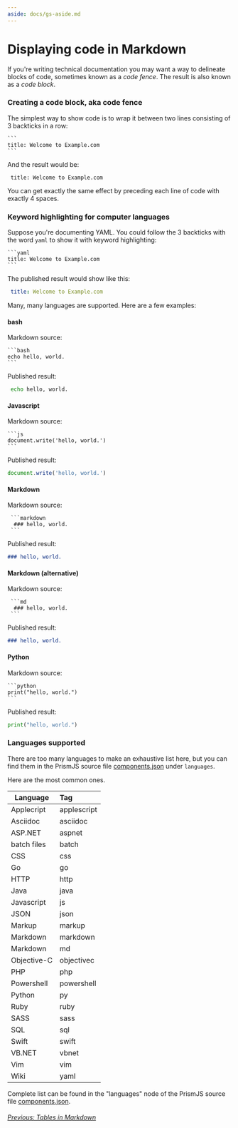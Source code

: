```yaml
---
aside: docs/gs-aside.md
---
```


# Displaying code in Markdown

If you're writing technical documentation you may want a way to delineate blocks of 
code, sometimes known as a *code fence*. The result is also known as a *code block*.

### Creating a code block, aka code fence

The simplest way to show code is to wrap it between two lines consisting of 3 backticks in a row:
    
    ```
    title: Welcome to Example.com
    ```

And the result would be:

```
 title: Welcome to Example.com
```

You can get exactly the same effect by preceding each line of code with exactly 4 spaces.


### Keyword highlighting for computer languages

Suppose you're documenting YAML. You could follow the 3 backticks with the word `yaml`
to show it with keyword highlighting:

    ```yaml
    title: Welcome to Example.com
    ```
 The published result would show like this:
 
````yaml
 title: Welcome to Example.com
````
 
Many, many languages are supported. Here are a few examples:

#### bash

Markdown source:

    ```bash
    echo hello, world.
    ```
Published result:

```bash
 echo hello, world.
``` 
#### Javascript

Markdown source:

    ```js
    document.write('hello, world.')
    ```
    
Published result:

```js
document.write('hello, world.')
```
  
#### Markdown 
 
Markdown source:

     ```markdown
      ### hello, world.
     ```
    
Published result:

```markdown
### hello, world.
```
 
#### Markdown (alternative)
 
Markdown source:

     ```md
      ### hello, world.
     ```
    
Published result:

```md
### hello, world.
```
 
#### Python
 
Markdown source:

    ```python
    print("hello, world.")
    ```

Published result:

```python
print("hello, world.")
```

### Languages supported

There are too many languages to make an exhaustive list here, but you can find them
in the PrismJS source file [components.json](https://github.com/PrismJS/prism/blob/master/components.json)
under `languages`.

Here are the most common ones.
 
| Language      | Tag          |
| ------------- |:-------------| 
| Applecript    | applescript  |
| Asciidoc      | asciidoc     |
| ASP.NET       | aspnet       |
| batch files   | batch        |
| CSS           | css          |
| Go            | go           |
| HTTP          | http         |
| Java          | java         |
| Javascript    | js           |
| JSON          | json         |
| Markup        | markup       |
| Markdown      | markdown     |
| Markdown      | md           |
| Objective-C   | objectivec   |
| PHP           | php          |
| Powershell    | powershell   |
| Python        | py           | 
| Ruby          | ruby         |
| SASS          | sass         |
| SQL           | sql          |
| Swift         | swift        |
| VB.NET        | vbnet        |
| Vim           | vim          |
| Wiki          | yaml         |

Complete list can be found in the "languages" node of 
the PrismJS source file [components.json](https://github.com/PrismJS/prism/blob/master/components.json).

###### [Previous:  Tables in Markdown](md-tables-in-markdown.html) 

